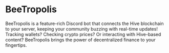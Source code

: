 # BeeTropolis
BeeTropolis is a feature-rich Discord bot that connects the Hive blockchain to your server, keeping your community buzzing with real-time updates! Tracking wallets? Checking crypto prices? Or interacting with Hive-based content? BeeTropolis brings the power of decentralized finance to your fingertips.
